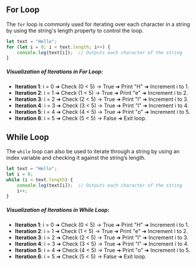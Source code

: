 ## For Loop

The `for` loop is commonly used for iterating over each character in a string by using the string's length property to control the loop.
```js
let text = "Hello";
for (let i = 0; i < text.length; i++) {
    console.log(text[i]);  // Outputs each character of the string
}
```

##### Visualization of Iterations in For Loop:
- **Iteration 1**: i = 0 ➜ Check (0 < 5) → True ➜ Print "H" ➜ Increment i to 1.
- **Iteration 2**: i = 1 ➜ Check (1 < 5) → True ➜ Print "e" ➜ Increment i to 2.
- **Iteration 3**: i = 2 ➜ Check (2 < 5) → True ➜ Print "l" ➜ Increment i to 3.
- **Iteration 4**: i = 3 ➜ Check (3 < 5) → True ➜ Print "l" ➜ Increment i to 4.
- **Iteration 5**: i = 4 ➜ Check (4 < 5) → True ➜ Print "o" ➜ Increment i to 5.
- **Iteration 6**: i = 5 ➜ Check (5 < 5) → False ➜ Exit loop.

## While Loop

The `while` loop can also be used to iterate through a string by using an index variable and checking it against the string’s length.
```js
let text = "Hello";
let i = 0;
while (i < text.length) {
    console.log(text[i]);  // Outputs each character of the string
    i++;
}
```

##### Visualization of Iterations in While Loop:
- **Iteration 1**: i = 0 ➜ Check (0 < 5) → True ➜ Print "H" ➜ Increment i to 1.
- **Iteration 2**: i = 1 ➜ Check (1 < 5) → True ➜ Print "e" ➜ Increment i to 2.
- **Iteration 3**: i = 2 ➜ Check (2 < 5) → True ➜ Print "l" ➜ Increment i to 3.
- **Iteration 4**: i = 3 ➜ Check (3 < 5) → True ➜ Print "l" ➜ Increment i to 4.
- **Iteration 5**: i = 4 ➜ Check (4 < 5) → True ➜ Print "o" ➜ Increment i to 5.
- **Iteration 6**: i = 5 ➜ Check (5 < 5) → False ➜ Exit loop.
